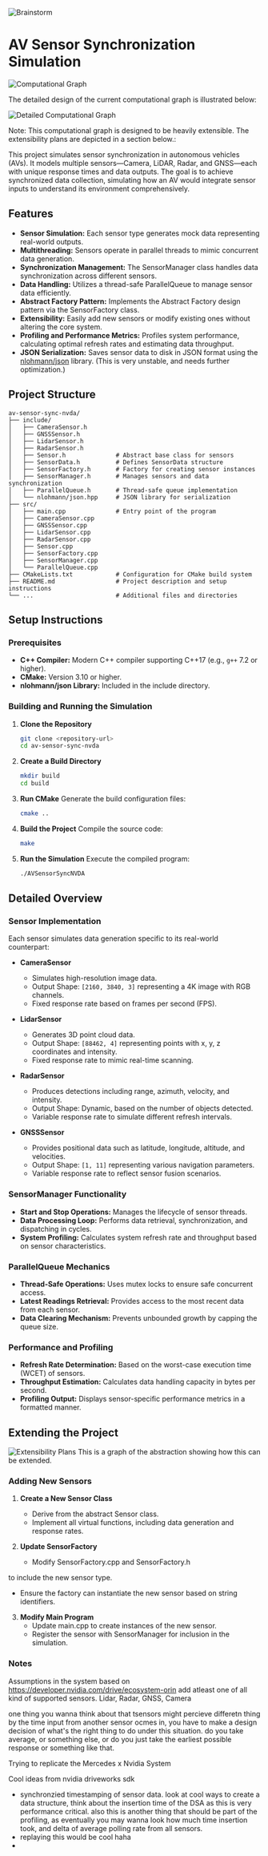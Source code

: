 ![Brainstorm](brain_storm.jpg)

# AV Sensor Synchronization Simulation

![Computational Graph](cfg.png)

The detailed design of the current computational graph is illustrated below:

![Detailed Computational Graph](cfg_detailed.png)

Note: This computational graph is designed to be heavily extensible. The extensibility plans are depicted in a section below.:




This project simulates sensor synchronization in autonomous vehicles (AVs). It models multiple sensors—Camera, LiDAR, Radar, and GNSS—each with unique response times and data outputs. The goal is to achieve synchronized data collection, simulating how an AV would integrate sensor inputs to understand its environment comprehensively.

## Features

- **Sensor Simulation:** Each sensor type generates mock data representing real-world outputs.
- **Multithreading:** Sensors operate in parallel threads to mimic concurrent data generation.
- **Synchronization Management:** The SensorManager class handles data synchronization across different sensors.
- **Data Handling:** Utilizes a thread-safe ParallelQueue to manage sensor data efficiently.
- **Abstract Factory Pattern:** Implements the Abstract Factory design pattern via the SensorFactory class.
- **Extensibility:** Easily add new sensors or modify existing ones without altering the core system.
- **Profiling and Performance Metrics:** Profiles system performance, calculating optimal refresh rates and estimating data throughput.
- **JSON Serialization:** Saves sensor data to disk in JSON format using the [nlohmann/json](https://github.com/nlohmann/json) library. (This is very unstable, and needs further optimization.)


## Project Structure

```
av-sensor-sync-nvda/
├── include/
│   ├── CameraSensor.h
│   ├── GNSSSensor.h
│   ├── LidarSensor.h
│   ├── RadarSensor.h
│   ├── Sensor.h              # Abstract base class for sensors
│   ├── SensorData.h          # Defines SensorData structure
│   ├── SensorFactory.h       # Factory for creating sensor instances
│   ├── SensorManager.h       # Manages sensors and data synchronization
│   ├── ParallelQueue.h       # Thread-safe queue implementation
│   └── nlohmann/json.hpp     # JSON library for serialization
├── src/
│   ├── main.cpp              # Entry point of the program
│   ├── CameraSensor.cpp
│   ├── GNSSSensor.cpp
│   ├── LidarSensor.cpp
│   ├── RadarSensor.cpp
│   ├── Sensor.cpp
│   ├── SensorFactory.cpp
│   ├── SensorManager.cpp
│   └── ParallelQueue.cpp
├── CMakeLists.txt            # Configuration for CMake build system
├── README.md                 # Project description and setup instructions
└── ...                       # Additional files and directories
```

## Setup Instructions

### Prerequisites

- **C++ Compiler:** Modern C++ compiler supporting C++17 (e.g., `g++` 7.2 or higher).
- **CMake:** Version 3.10 or higher.
- **nlohmann/json Library:** Included in the include directory.

### Building and Running the Simulation

1. **Clone the Repository**
   ```bash
   git clone <repository-url>
   cd av-sensor-sync-nvda
   ```

2. **Create a Build Directory**
   ```bash
   mkdir build
   cd build
   ```

3. **Run CMake**
   Generate the build configuration files:
   ```bash
   cmake ..
   ```

4. **Build the Project**
   Compile the source code:
   ```bash
   make
   ```

5. **Run the Simulation**
   Execute the compiled program:
   ```bash
   ./AVSensorSyncNVDA
   ```

## Detailed Overview

### Sensor Implementation

Each sensor simulates data generation specific to its real-world counterpart:

- **CameraSensor**
  - Simulates high-resolution image data.
  - Output Shape: `[2160, 3840, 3]` representing a 4K image with RGB channels.
  - Fixed response rate based on frames per second (FPS).

- **LidarSensor**
  - Generates 3D point cloud data.
  - Output Shape: `[88462, 4]` representing points with x, y, z coordinates and intensity.
  - Fixed response rate to mimic real-time scanning.

- **RadarSensor**
  - Produces detections including range, azimuth, velocity, and intensity.
  - Output Shape: Dynamic, based on the number of objects detected.
  - Variable response rate to simulate different refresh intervals.

- **GNSSSensor**
  - Provides positional data such as latitude, longitude, altitude, and velocities.
  - Output Shape: `[1, 11]` representing various navigation parameters.
  - Variable response rate to reflect sensor fusion scenarios.

### SensorManager Functionality

- **Start and Stop Operations:** Manages the lifecycle of sensor threads.
- **Data Processing Loop:** Performs data retrieval, synchronization, and dispatching in cycles.
- **System Profiling:** Calculates system refresh rate and throughput based on sensor characteristics.

### ParallelQueue Mechanics

- **Thread-Safe Operations:** Uses mutex locks to ensure safe concurrent access.
- **Latest Readings Retrieval:** Provides access to the most recent data from each sensor.
- **Data Clearing Mechanism:** Prevents unbounded growth by capping the queue size.

### Performance and Profiling

- **Refresh Rate Determination:** Based on the worst-case execution time (WCET) of sensors.
- **Throughput Estimation:** Calculates data handling capacity in bytes per second.
- **Profiling Output:** Displays sensor-specific performance metrics in a formatted manner.

## Extending the Project

![Extensibility Plans](cfg_exntensbility.png)
This is a graph of the abstraction showing how this can be extended.

### Adding New Sensors

1. **Create a New Sensor Class**
   - Derive from the abstract Sensor class.
   - Implement all virtual functions, including data generation and response rates.

2. **Update SensorFactory**
   - Modify SensorFactory.cpp and SensorFactory.h

 to include the new sensor type.
   - Ensure the factory can instantiate the new sensor based on string identifiers.

3. **Modify Main Program**
   - Update main.cpp to create instances of the new sensor.
   - Register the sensor with SensorManager for inclusion in the simulation.



### Notes

Assumptions in the system
based on https://developer.nvidia.com/drive/ecosystem-orin
add atleast one of all kind of supported sensors.
Lidar, Radar, GNSS, Camera




one thing you wanna think about that tsensors might percieve differetn thing by the time input from another sensor ocmes in, you have to make a design decision of what's the right thing to do under this situation. do you take average, or something else, or do you just take the earliest possible response or something like that.



Trying to replicate the Mercedes x Nvidia System

Cool ideas from nvidia driveworks sdk
- synchronzied timestamping of sensor data. look at cool ways to create a data structure, think about the insertion time of the DSA as this is very performance critical. also this is another thing that should be part of the profiling, as eventually you may wanna look how much time insertion took, and delta of average polling rate from all sensors.
- replaying this would be cool haha
- 